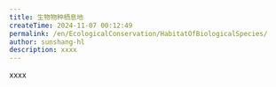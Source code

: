 ```yaml
---
title: 生物物种栖息地
createTime: 2024-11-07 00:12:49
permalink: /en/EcologicalConservation/HabitatOfBiologicalSpecies/
author: sunshang-hl
description: xxxx
---
```


xxxx